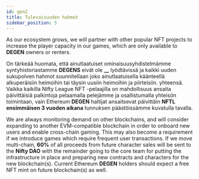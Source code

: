 ```yaml
---
id: gen2
title: Tulevaisuuden hahmot
sidebar_position: 5
---
```


As our ecosystem grows, we will partner with other popular NFT projects to increase the player capacity in our games, which are only available to **DEGEN** owners or renters.

On tärkeää huomata, että ainutlaatuiset ominaisuusyhdistelmämme syntyhistoriastamme **DEGENS** eivät ole **__** lyödtävissä ja kaikki uuden sukupolven hahmot suunnitellaan joko ainutlaatuisella käänteellä alkuperäisiin heimoihin tai täysin uusiin heimoihin ja piirteisiin. yhteensä. Vaikka kaikilla Nifty League NFT -pelaajilla on mahdollisuus ansaita päivittäisiä palkintoja pelaamalla pelejämme ja osallistumalla yhteisön toimintaan, vain Ethereum **DEGEN** haltijat ansaitsevat päivittäin **NFTL** **ensimmäisen 3 vuoden aikana** tunnuksen päästöissämme kuvatulla tavalla.

We are always monitoring demand on other blockchains, and will consider expanding to another EVM-compatible blockchain in order to onboard new users and enable cross-chain gaming. This may also become a requirement if we introduce games which require frequent user transactions. If we move multi-chain, **60%** of all proceeds from future character sales will be sent to the **Nifty DAO** with the remainder going to the core team for putting the infrastructure in place and preparing new contracts and characters for the new blockchain(s). Current Ethereum **DEGEN** holders should expect a free NFT mint on future blockchain(s) as well.
